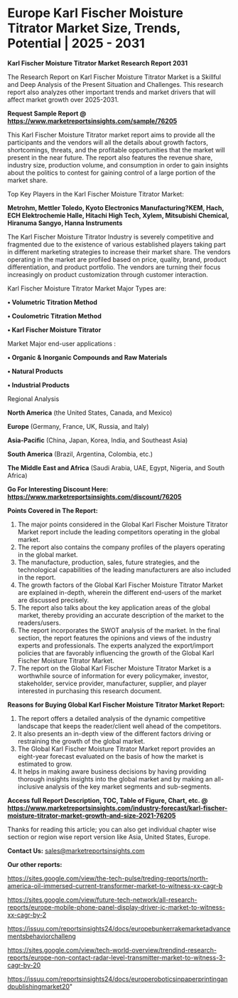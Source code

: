 # Europe Karl Fischer Moisture Titrator Market Size, Trends, Potential | 2025 - 2031

<strong>Karl Fischer Moisture Titrator Market Research Report 2031</strong>

The Research Report on Karl Fischer Moisture Titrator Market is a Skillful and Deep Analysis of the Present Situation and Challenges. This research report also analyzes other important trends and market drivers that will affect market growth over 2025-2031.

<strong>Request Sample Report @ <a href=https://www.marketreportsinsights.com/sample/76205>https://www.marketreportsinsights.com/sample/76205</a></strong>

This Karl Fischer Moisture Titrator market report aims to provide all the participants and the vendors will all the details about growth factors, shortcomings, threats, and the profitable opportunities that the market will present in the near future. The report also features the revenue share, industry size, production volume, and consumption in order to gain insights about the politics to contest for gaining control of a large portion of the market share.

Top Key Players in the Karl Fischer Moisture Titrator Market:

<strong>Metrohm, Mettler Toledo, Kyoto Electronics Manufacturing?KEM, Hach, ECH Elektrochemie Halle, Hitachi High Tech, Xylem, Mitsubishi Chemical, Hiranuma Sangyo, Hanna Instruments</strong>

The Karl Fischer Moisture Titrator Industry is severely competitive and fragmented due to the existence of various established players taking part in different marketing strategies to increase their market share. The vendors operating in the market are profiled based on price, quality, brand, product differentiation, and product portfolio. The vendors are turning their focus increasingly on product customization through customer interaction.

Karl Fischer Moisture Titrator Market Major Types are:

<strong>• Volumetric Titration Method

• Coulometric Titration Method

• Karl Fischer Moisture Titrator</strong>

Market Major end-user applications :

<strong>• Organic & Inorganic Compounds and Raw Materials

• Natural Products

• Industrial Products</strong>

Regional Analysis

</u><strong><b>North America</b></strong> (the United States, Canada, and Mexico)

<strong><b>Europe </b></strong>(Germany, France, UK, Russia, and Italy)

<strong><b>Asia-Pacific</b></strong> (China, Japan, Korea, India, and Southeast Asia)

<strong><b>South America</b></strong> (Brazil, Argentina, Colombia, etc.)

<strong><b>The Middle East and Africa</b></strong> (Saudi Arabia, UAE, Egypt, Nigeria, and South Africa)

<strong>Go For Interesting Discount Here: <a href=https://www.marketreportsinsights.com/discount/76205>https://www.marketreportsinsights.com/discount/76205</a></strong>

<strong>Points Covered in The Report:</strong>
<ol>
  <li>The major points considered in the Global Karl Fischer Moisture Titrator Market report include the leading competitors operating in the global market.</li>
  <li>The report also contains the company profiles of the players operating in the global market.</li>
  <li>The manufacture, production, sales, future strategies, and the technological capabilities of the leading manufacturers are also included in the report.</li>
  <li>The growth factors of the Global Karl Fischer Moisture Titrator Market are explained in-depth, wherein the different end-users of the market are discussed precisely.</li>
  <li>The report also talks about the key application areas of the global market, thereby providing an accurate description of the market to the readers/users.</li>
  <li>The report incorporates the SWOT analysis of the market. In the final section, the report features the opinions and views of the industry experts and professionals. The experts analyzed the export/import policies that are favorably influencing the growth of the Global Karl Fischer Moisture Titrator Market.</li>
  <li>The report on the Global Karl Fischer Moisture Titrator Market is a worthwhile source of information for every policymaker, investor, stakeholder, service provider, manufacturer, supplier, and player interested in purchasing this research document.</li>
</ol>
<strong>Reasons for Buying Global Karl Fischer Moisture Titrator Market Report:</strong>

<ol>
  <li>The report offers a detailed analysis of the dynamic competitive landscape that keeps the reader/client well ahead of the competitors.</li>
  <li>It also presents an in-depth view of the different factors driving or restraining the growth of the global market.</li>
  <li>The Global Karl Fischer Moisture Titrator Market report provides an eight-year forecast evaluated on the basis of how the market is estimated to grow.</li>
  <li>It helps in making aware business decisions by having providing thorough insights insights into the global market and by making an all-inclusive analysis of the key market segments and sub-segments.</li>
</ol>
<strong>Access full Report Description, TOC, Table of Figure, Chart, etc. @ <a href=https://www.marketreportsinsights.com/industry-forecast/karl-fischer-moisture-titrator-market-growth-and-size-2021-76205>https://www.marketreportsinsights.com/industry-forecast/karl-fischer-moisture-titrator-market-growth-and-size-2021-76205</a></strong>


Thanks for reading this article; you can also get individual chapter wise section or region wise report version like Asia, United States, Europe.

<strong>Contact Us:</strong>
sales@marketreportsinsights.com

<strong>Our other reports:</strong>

<a href=https://sites.google.com/view/the-tech-pulse/treding-reports/north-america-oil-immersed-current-transformer-market-to-witness-xx-cagr-b>https://sites.google.com/view/the-tech-pulse/treding-reports/north-america-oil-immersed-current-transformer-market-to-witness-xx-cagr-b</a>

<a href=https://sites.google.com/view/future-tech-network/all-research-reports/europe-mobile-phone-panel-display-driver-ic-market-to-witness-xx-cagr-by-2>https://sites.google.com/view/future-tech-network/all-research-reports/europe-mobile-phone-panel-display-driver-ic-market-to-witness-xx-cagr-by-2</a>

<a href=https://issuu.com/reportsinsights24/docs/europebunkerrakemarketadvancementsbehaviorchalleng>https://issuu.com/reportsinsights24/docs/europebunkerrakemarketadvancementsbehaviorchalleng</a>

<a href=https://sites.google.com/view/tech-world-overview/trendind-research-reports/europe-non-contact-radar-level-transmitter-market-to-witness-3-cagr-by-20>https://sites.google.com/view/tech-world-overview/trendind-research-reports/europe-non-contact-radar-level-transmitter-market-to-witness-3-cagr-by-20</a>

<a href=https://issuu.com/reportsinsights24/docs/europeroboticsinpaperprintingandpublishingmarket20>https://issuu.com/reportsinsights24/docs/europeroboticsinpaperprintingandpublishingmarket20</a>"

